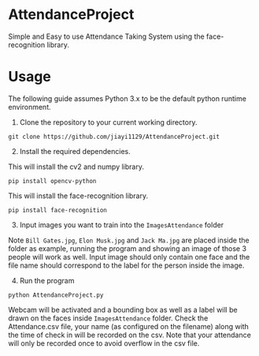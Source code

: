 # AttendanceProject

Simple and Easy to use Attendance Taking System using the face-recognition library.

# Usage

The following guide assumes Python 3.x to be the default python runtime environment.

1. Clone the repository to your current working directory.

`git clone https://github.com/jiayi1129/AttendanceProject.git`

2. Install the required dependencies.

This will install the cv2 and numpy library.

`pip install opencv-python`

This will install the face-recognition library.

`pip install face-recognition`

3. Input images you want to train into the `ImagesAttendance` folder 


Note `Bill Gates.jpg`, `Elon Musk.jpg` and `Jack Ma.jpg` are placed inside the folder as example, running the program and showing an image of those 3 people will work as well. 
Input image should only contain one face and the file name should correspond to the label for the person inside the image.

4. Run the program

`python AttendanceProject.py`

Webcam will be activated and a bounding box as well as a label will be drawn on the faces inside `ImagesAttendance` folder.
Check the Attendance.csv file, your name (as configured on the filename) along with the time of check in will be recorded on the csv.
Note that your attendance will only be recorded once to avoid overflow in the csv file.

